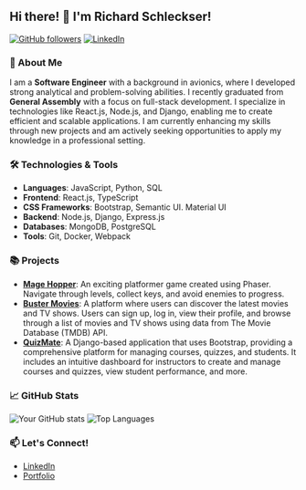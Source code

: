 ## Hi there! 👋 I'm Richard Schleckser!

[![GitHub followers](https://img.shields.io/github/followers/rSchleckser?label=Follow&style=social)](https://github.com/rSchleckser)
[![LinkedIn](https://img.shields.io/badge/LinkedIn-Connect-blue)](https://www.linkedin.com/in/richard-schleckser-b4808487)

### 🚀 About Me

I am a **Software Engineer** with a background in avionics, where I developed strong analytical and problem-solving abilities. I recently graduated from **General Assembly** with a focus on full-stack development. I specialize in technologies like React.js, Node.js, and Django, enabling me to create efficient and scalable applications. I am currently enhancing my skills through new projects and am actively seeking opportunities to apply my knowledge in a professional setting.

### 🛠️ Technologies & Tools

- **Languages**: JavaScript, Python, SQL
- **Frontend**: React.js, TypeScript
- **CSS Frameworks**: Bootstrap, Semantic UI. Material UI
- **Backend**: Node.js, Django, Express.js
- **Databases**: MongoDB, PostgreSQL
- **Tools**: Git, Docker, Webpack

### 📚 Projects

- **[Mage Hopper](https://github.com/rSchleckser/mage-hopper)**: An exciting platformer game created using Phaser. Navigate through levels, collect keys, and avoid enemies to progress.
- **[Buster Movies](https://github.com/rSchleckser/Buster-movies)**: A platform where users can discover the latest movies and TV shows. Users can sign up, log in, view their profile, and browse through a list of movies and TV shows using data from The Movie Database (TMDB) API.
- **[QuizMate](https://github.com/rSchleckser/QuizMate)**: A Django-based application that uses Bootstrap, providing a comprehensive platform for managing courses, quizzes, and students. It includes an intuitive dashboard for instructors to create and manage courses and quizzes, view student performance, and more.

### 📈 GitHub Stats

![Your GitHub stats](https://github-readme-stats.vercel.app/api?username=rSchleckser&show_icons=true&theme=radical)
![Top Languages](https://github-readme-stats.vercel.app/api/top-langs/?username=rSchleckser&layout=compact&theme=radical)

### 📫 Let's Connect!

- [LinkedIn](www.linkedin.com/in/richard-schleckser-b4808487)
- [Portfolio](https://rschleckser.github.io/)

